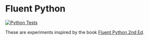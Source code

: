 # Fluent Python

[![Python Tests](https://github.com/fubblea/fluent_python/actions/workflows/test.yaml/badge.svg)](https://github.com/fubblea/fluent_python/actions/workflows/test.yaml)

These are experiments inspired by the book [Fluent Python 2nd Ed](https://www.amazon.com/Fluent-Python-Concise-Effective-Programming/dp/1492056359).
